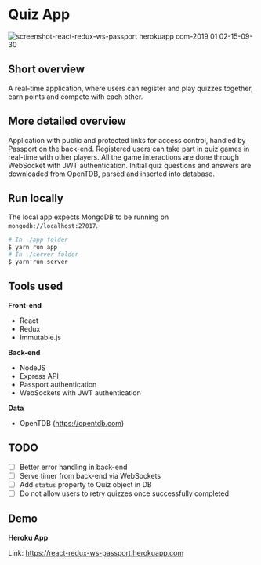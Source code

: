 # Quiz App

![screenshot-react-redux-ws-passport herokuapp com-2019 01 02-15-09-30](https://user-images.githubusercontent.com/11415818/50595434-917dae80-0ea0-11e9-8ee3-21f17e8daf24.png)


## Short overview

A real-time application, where users can register and play quizzes together, earn points and compete with each other.

## More detailed overview

Application with public and protected links for access control, handled by Passport on the back-end. Registered users can take part in quiz games in real-time with other players. All the game interactions are done through WebSocket with JWT authentication. Initial quiz questions and answers are downloaded from OpenTDB, parsed and inserted into database.

## Run locally

The local app expects MongoDB to be running on `mongodb://localhost:27017`.

```sh
# In ./app folder
$ yarn run app
# In ./server folder
$ yarn run server

```

## Tools used

**Front-end**

-   React
-   Redux
-   Immutable.js

**Back-end**

-   NodeJS
-   Express API
-   Passport authentication
-   WebSockets with JWT authentication

**Data**

-   OpenTDB (https://opentdb.com)

## TODO

-   [ ] Better error handling in back-end
-   [ ] Serve timer from back-end via WebSockets
-   [ ] Add `status` property to Quiz object in DB
-   [ ] Do not allow users to retry quizzes once successfully completed

## Demo

**Heroku App**

Link: https://react-redux-ws-passport.herokuapp.com
